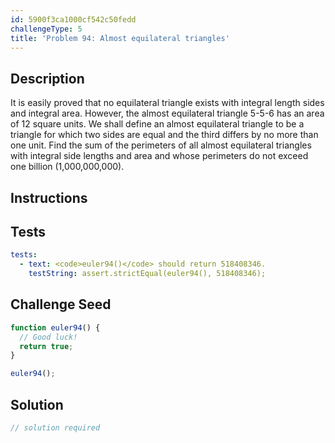 ```yaml
---
id: 5900f3ca1000cf542c50fedd
challengeType: 5
title: 'Problem 94: Almost equilateral triangles'
---
```


## Description
<section id='description'>
It is easily proved that no equilateral triangle exists with integral length sides and integral area. However, the almost equilateral triangle 5-5-6 has an area of 12 square units.
We shall define an almost equilateral triangle to be a triangle for which two sides are equal and the third differs by no more than one unit.
Find the sum of the perimeters of all almost equilateral triangles with integral side lengths and area and whose perimeters do not exceed one billion (1,000,000,000).
</section>

## Instructions
<section id='instructions'>

</section>

## Tests
<section id='tests'>

```yml
tests:
  - text: <code>euler94()</code> should return 518408346.
    testString: assert.strictEqual(euler94(), 518408346);

```

</section>

## Challenge Seed
<section id='challengeSeed'>

<div id='js-seed'>

```js
function euler94() {
  // Good luck!
  return true;
}

euler94();
```

</div>



</section>

## Solution
<section id='solution'>

```js
// solution required
```
</section>
